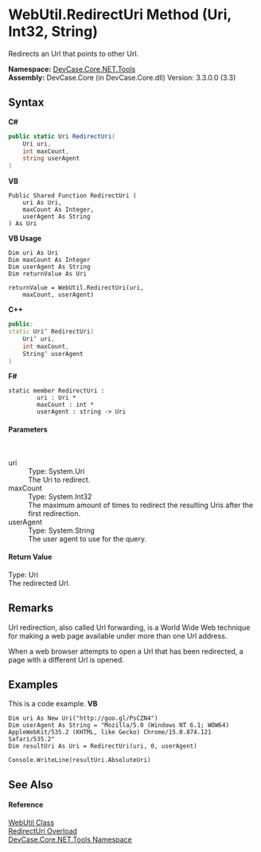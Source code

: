 # WebUtil.RedirectUri Method (Uri, Int32, String)
 

Redirects an Url that points to other Url.

**Namespace:**&nbsp;<a href="N_DevCase_Core_NET_Tools">DevCase.Core.NET.Tools</a><br />**Assembly:**&nbsp;DevCase.Core (in DevCase.Core.dll) Version: 3.3.0.0 (3.3)

## Syntax

**C#**<br />
``` C#
public static Uri RedirectUri(
	Uri uri,
	int maxCount,
	string userAgent
)
```

**VB**<br />
``` VB
Public Shared Function RedirectUri ( 
	uri As Uri,
	maxCount As Integer,
	userAgent As String
) As Uri
```

**VB Usage**<br />
``` VB Usage
Dim uri As Uri
Dim maxCount As Integer
Dim userAgent As String
Dim returnValue As Uri

returnValue = WebUtil.RedirectUri(uri, 
	maxCount, userAgent)
```

**C++**<br />
``` C++
public:
static Uri^ RedirectUri(
	Uri^ uri, 
	int maxCount, 
	String^ userAgent
)
```

**F#**<br />
``` F#
static member RedirectUri : 
        uri : Uri * 
        maxCount : int * 
        userAgent : string -> Uri 

```


#### Parameters
&nbsp;<dl><dt>uri</dt><dd>Type: System.Uri<br />The Uri to redirect.</dd><dt>maxCount</dt><dd>Type: System.Int32<br />The maximum amount of times to redirect the resulting Uris after the first redirection.</dd><dt>userAgent</dt><dd>Type: System.String<br />The user agent to use for the query.</dd></dl>

#### Return Value
Type: Uri<br />The redirected Url.

## Remarks
Url redirection, also called Url forwarding, is a World Wide Web technique for making a web page available under more than one Url address. 

 When a web browser attempts to open a Url that has been redirected, a page with a different Url is opened.

## Examples
This is a code example. 
**VB**<br />
``` VB
Dim uri As New Uri("http://goo.gl/PsCZN4")
Dim userAgent As String = "Mozilla/5.0 (Windows NT 6.1; WOW64) AppleWebKit/535.2 (KHTML, like Gecko) Chrome/15.0.874.121 Safari/535.2"
Dim resultUri As Uri = RedirectUri(uri, 0, userAgent)

Console.WriteLine(resultUri.AbsoluteUri)
```


## See Also


#### Reference
<a href="T_DevCase_Core_NET_Tools_WebUtil">WebUtil Class</a><br /><a href="Overload_DevCase_Core_NET_Tools_WebUtil_RedirectUri">RedirectUri Overload</a><br /><a href="N_DevCase_Core_NET_Tools">DevCase.Core.NET.Tools Namespace</a><br />